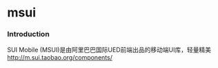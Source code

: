 # msui

### Introduction
SUI Mobile (MSUI)是由阿里巴巴国际UED前端出品的移动端UI库，轻量精美 http://m.sui.taobao.org/components/